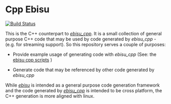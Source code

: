 # Cpp Ebisu

[![Build Status](https://travis-ci.org/patefacio/cpp_ebisu.svg?branch=master)](https://travis-ci.org/patefacio/cpp_ebisu)

This is the C++ counterpart to
[*ebisu_cpp*](https://github.com/patefacio/ebisu_cpp). It is a small
collection of general purpose C++ code that may be used by code
generated by *ebisu_cpp* - (e.g. for streaming support). So this
repository serves a couple of purposes:

  - Provide example usage of generating code with *ebisu_cpp* (See: the [ebisu cpp scripts](codegen/bin/cpp_ebisu.ebisu_cpp.dart) )

  - Generate code that may be referenced by other code generated by *ebisu_cpp*

While [*ebisu*](https://github.com/patefacio/ebisu) is intended as a
general purpose code generation framework and the code generated by
[*ebisu_cpp*](https://github.com/patefacio/ebisu_cpp) is intended to
be cross platform, the C++ generation is more aligned with linux. 